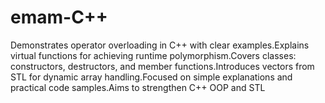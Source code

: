# emam-C++
Demonstrates operator overloading in C++ with clear examples.Explains virtual functions for achieving runtime polymorphism.Covers classes: constructors, destructors, and member functions.Introduces vectors from STL for dynamic array handling.Focused on simple explanations and practical code samples.Aims to strengthen C++ OOP and STL 
